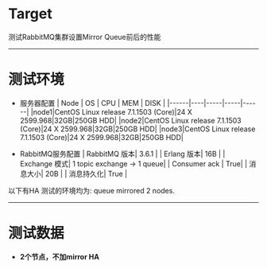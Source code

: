 # Target
测试RabbitMQ集群设置Mirror Queue前后的性能

------

# 测试环境
- 服务器配置
| Node | OS | CPU | MEM | DISK |
|------|----|-----|-----|------|
|node1|CentOS Linux release 7.1.1503 (Core)|24 X 2599.968|32GB|250GB HDD|
|node2|CentOS Linux release 7.1.1503 (Core)|24 X 2599.968|32GB|250GB HDD|
|node3|CentOS Linux release 7.1.1503 (Core)|24 X 2599.968|32GB|250GB HDD|

- RabbitMQ服务配置
| RabbitMQ 版本| 3.6.1 |
| Erlang 版本| 16B |
| Exchange 模式| 1 topic exchange -> 1 queue|
| Consumer ack | True|
| 消息大小| 20B |
| 消息持久化| True |

以下有HA 测试的环境均为: queue mirrored 2 nodes.

--------

# 测试数据

- **2个节点，不加mirror HA**

